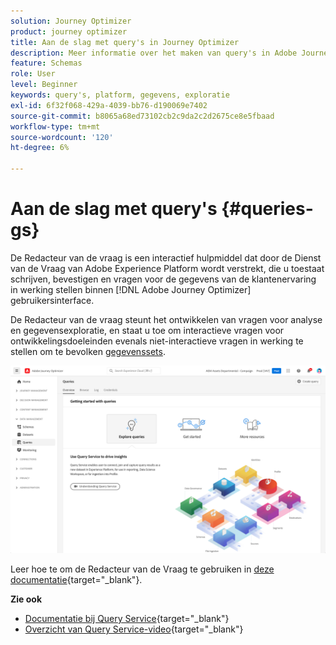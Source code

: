 ```yaml
---
solution: Journey Optimizer
product: journey optimizer
title: Aan de slag met query's in Journey Optimizer
description: Meer informatie over het maken van query's in Adobe Journey Optimizer
feature: Schemas
role: User
level: Beginner
keywords: query's, platform, gegevens, exploratie
exl-id: 6f32f068-429a-4039-bb76-d190069e7402
source-git-commit: b8065a68ed73102cb2c9da2c2d2675ce8e5fbaad
workflow-type: tm+mt
source-wordcount: '120'
ht-degree: 6%

---
```


# Aan de slag met query&#39;s {#queries-gs}

De Redacteur van de vraag is een interactief hulpmiddel dat door de Dienst van de Vraag van Adobe Experience Platform wordt verstrekt, die u toestaat schrijven, bevestigen en vragen voor de gegevens van de klantenervaring in werking stellen binnen [!DNL Adobe Journey Optimizer] gebruikersinterface.

De Redacteur van de vraag steunt het ontwikkelen van vragen voor analyse en gegevensexploratie, en staat u toe om interactieve vragen voor ontwikkelingsdoeleinden evenals niet-interactieve vragen in werking te stellen om te bevolken [gegevenssets](get-started-datasets.md).

![](assets/queries-home.png)

Leer hoe te om de Redacteur van de Vraag te gebruiken in [deze documentatie](https://experienceleague.adobe.com/docs/experience-platform/query/ui/user-guide.html){target="_blank"}.

**Zie ook**

* [Documentatie bij Query Service](https://experienceleague.adobe.com/docs/experience-platform/query/home.html?lang=nl){target="_blank"}
* [Overzicht van Query Service-video](https://experienceleague.adobe.com/docs/platform-learn/tutorials/queries/understanding-query-service.html){target="_blank"}
